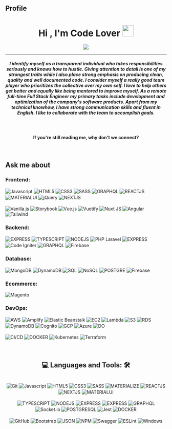 <h2 >  Profile </h2>

<h1 align="center">Hi , I'm Code Lover <img src="https://media.giphy.com/media/hvRJCLFzcasrR4ia7z/giphy.gif" width="35"></h1>
<p align="center">
  <a href="https://github.com/DenverCoder1/readme-typing-svg"><a href="https://git.io/typing-svg"><img src="https://readme-typing-svg.demolab.com?font=Fira+Code&pause=1000&width=435&lines=Full+stack+Engineer;Frontend+Engineer;Backend+Engineer;Devops++Engineer;&center=true&width=500&height=50"></a>
</p>
<hr/>
<h5 align="center">I identify myself as a transparent individual who takes responsibilities seriously and knows how to hustle. Giving attention to detail is one of my strongest traits while I also place strong emphasis on producing clean, quality and well documented code. I consider myself a really good team player who prioritizes the collective over my own self. I love to help others get better and equally like being mentored to improve myself. As a remote full-time Full Stack Engineer my primary tasks include development and optimization of the company's software products. Apart from my technical knowhow, I have strong communication skills and fluent in English. I like to collaborate with the team to accomplish goals.
</h5>
<br/>
<h4 align="center">
If you're still reading me, why don't we connect?</h4>

<!-- <div style="text-align:center;">
<a href="https://github.com/DevNinja56/">
  <img align="right" alt="Awai's LinkedIN" width="22px" src="https://raw.githubusercontent.com/peterthehan/peterthehan/master/assets/linkedin.svg" />
</a>
	</div> -->
<br>

<h5>

<h2 >  Ask me about </h2>
<!-- 	<div align="center">
<img align="right" alt="GIF" src="https://media2.giphy.com/media/qgQUggAC3Pfv687qPC/giphy.gif?cid=790b761152eb846fc54d8be562e00795b8a367e2e165e292&rid=giphy.gif&ct=g" height="350" width="320" /> -->
	
<h3>Frontend:</h3><div style="display: inline-block">
    <img align="center" alt="Javascript" src="https://img.shields.io/badge/JavaScript-F7DF1E?style=for-the-badge&logo=javascript&logoColor=black" />
    <img align="center" alt="HTML5" src="https://img.shields.io/badge/HTML5-E34F26?style=for-the-badge&logo=html5&logoColor=white" />
    <img align="center" alt="CSS3" src="https://img.shields.io/badge/CSS3-1572B6?style=for-the-badge&logo=css3&logoColor=white" />
    <img align="center" alt="SASS" src="https://img.shields.io/badge/Sass-CC6699?style=for-the-badge&logo=sass&logoColor=white" />
   <img align="center"alt="GRAPHQL" src="https://img.shields.io/badge/GraphQl-E10098?style=for-the-badge&logo=graphql&logoColor=white" /> 
    <img align="center" alt="REACTJS" src="https://img.shields.io/badge/React-20232A?style=for-the-badge&logo=react&logoColor=61DAFB" />
    <img align="center" alt="MATERIALUI" src="https://img.shields.io/badge/Material--UI-0081CB?style=for-the-badge&logo=material-ui&logoColor=white" />
    <img align="center" alt="jQuery" src="https://img.shields.io/badge/jquery-%230769AD.svg?style=for-the-badge&logo=jquery&logoColor=white" />
   <img align="center" alt="NEXTJS" src="https://img.shields.io/badge/next.js-000000?style=for-the-badge&logo=nextdotjs&logoColor=white" />
	<br>
	<br>
   <img align="center" alt="Vanilla.js" src="https://img.shields.io/badge/Vanilla.js-0081CB?style=for-the-badge&logo=Vanilla.js&logoColor=white" />
   <img align="center" alt="Storybook" src="https://img.shields.io/badge/-Storybook-FF4785?style=for-the-badge&logo=storybook&logoColor=white" />
   <img align="center" alt="Vue.js" src="https://img.shields.io/badge/vuejs-%2335495e.svg?style=for-the-badge&logo=vuedotjs&logoColor=%234FC08D" />
   <img align="center" alt="Vuetify" src="https://img.shields.io/badge/Vuetify-1867C0?style=for-the-badge&logo=vuetify&logoColor=AEDDFF" />
   <img align="center" alt="Nuxt JS" src="https://img.shields.io/badge/Nuxt-002E3B?style=for-the-badge&logo=nuxtdotjs&logoColor=#00DC82" />
   <img align="center" alt="Angular" src="https://img.shields.io/badge/angular-%23DD0031.svg?style=for-the-badge&logo=angular&logoColor=white" />
   <img align="center" alt="Tailwind " src="https://img.shields.io/badge/tailwindcss-%2338B2AC.svg?style=for-the-badge&logo=tailwind-css&logoColor=white" />
	
</div>
<h3>Backend:</h3> <div style="display: inline-block">
    <img align="center"alt="EXPRESS" src="https://img.shields.io/badge/express.js-%23404d59.svg?style=for-the-badge&logo=express&logoColor=%2361DAFB" /> 
    <img align="center" alt="TYPESCRIPT" src="https://img.shields.io/badge/TypeScript-007ACC?style=for-the-badge&logo=typescript&logoColor=white" />
    <img align="center" alt="NODEJS" src="https://img.shields.io/badge/Node.js-43853D?style=for-the-badge&logo=node.js&logoColor=white" />
    <img align="center" alt="PHP Laravel" src="https://img.shields.io/badge/laravel-%23FF2D20.svg?style=for-the-badge&logo=laravel&logoColor=white" />
    <img align="center"alt="EXPRESS" src="https://img.shields.io/badge/nestjs-%23E0234E.svg?style=for-the-badge&logo=nestjs&logoColor=white" />
    <img align="center" alt="Code Igniter" src="https://img.shields.io/badge/CodeIgniter-%23EF4223.svg?style=for-the-badge&logo=codeIgniter&logoColor=white" />
    <img align="center"alt="GRAPHQL" src="https://img.shields.io/badge/GraphQl-E10098?style=for-the-badge&logo=graphql&logoColor=white" />
    <img align="center"alt="Firebase" src="https://img.shields.io/badge/firebase-%23039BE5.svg?style=for-the-badge&logo=firebase" /> 
	
</div> 
<h3>Database:</h3>  <div style="display: inline-block">
    <img align="center"alt="MongoDB" src="https://img.shields.io/badge/MongoDB-%234ea94b.svg?style=for-the-badge&logo=mongodb&logoColor=white" />
	 <img align="center"alt="DynamoDB" src="https://img.shields.io/badge/%20DynamoDB-4053D6?style=for-the-badge&logo=Amazon%20DynamoDB&logoColor=white" /> 
	<img align="center"alt="SQL" src="https://img.shields.io/badge/mysql-%2300f.svg?style=for-the-badge&logo=mysql&logoColor=blue" /> 
	<img align="center"alt="NoSQL" src="https://img.shields.io/badge/Nosql-%2307405e.svg?style=for-the-badge&logo=Nosql&logoColor=white" /> 
	<img align="center"alt="POSTGRE" src="https://img.shields.io/badge/PostgreSQL-316192?style=for-the-badge&logo=postgresql&logoColor=white" /> 
	<img align="center"alt="Firebase" src="https://img.shields.io/badge/firebase-%23039BE5.svg?style=for-the-badge&logo=firebase" />
	
</div> 
<h3>Ecommerce:</h3> <div style="display: inline-block" >
    <img align="center" alt="Magento" src="https://img.shields.io/badge/Mangento-E34F26?style=for-the-badge&logo=magento&logoColor=white" />       
</div> 
<h3>DevOps:</h3>  <div style="display: inline-block">
    <img align="center" alt="AWS" src="https://img.shields.io/badge/AWS-%23FF9900.svg?style=for-the-badge&logo=amazon-aws&logoColor=white" />
    <img align="center" alt="Amplify" src="https://img.shields.io/badge/amplify-000000?style=for-the-badge&logo=amplify&logoColor=white" />
    <img align="center" alt="Elastic Beanstalk" src="https://img.shields.io/badge/-ElasticBeanstalk-005571?style=for-the-badge&logo=elasticBeanstalk" />
    <img align="center" alt="EC2" src="https://img.shields.io/badge/ec2-007ACC?style=for-the-badge&logo=ec2&logoColor=white" />
    <img align="center"alt="Lambda" src="https://img.shields.io/badge/lambda-%23326ce5.svg?style=for-the-badge&logo=lambda&logoColor=white" />
    <img align="center" alt="S3" src="https://img.shields.io/badge/s3-43853D?style=for-the-badge&logo=s3&logoColor=white" />
    <img align="center"alt="RDS" src="https://img.shields.io/badge/rds-%23DD0031.svg?&style=for-the-badge&logo=rds&logoColor=white" /> 
    <img align="center"alt="DynamoDB" src="https://img.shields.io/badge/%20DynamoDB-4053D6?style=for-the-badge&logo=Amazon%20DynamoDB&logoColor=white" />
    <img align="center"alt="Cognito" src="https://img.shields.io/badge/Cognito-311C87?&style=for-the-badge&logo=Cognito&logoColor=white" /> 
    <img align="center"alt="GCP" src="https://img.shields.io/badge/GCP-%234285F4.svg?style=for-the-badge&logo=google-cloud&logoColor=white" />
    <img align="center"alt="Azure" src="https://img.shields.io/badge/azure-%230072C6.svg?style=for-the-badge&logo=microsoftazure&logoColor=white" /> 
    <img align="center"alt="DO" src="https://img.shields.io/badge/DO-%23E0234E.svg?style=for-the-badge&logo=DO&logoColor=white" /> 
	<br>
	<br>
    <img align="center"alt="CI/CD" src="https://img.shields.io/badge/CI/CD-316192?style=for-the-badge&logo=CI/CD&logoColor=white" />  
    <img align="center"alt="DOCKER" src="https://img.shields.io/badge/Docker-2CA5E0?style=for-the-badge&logo=docker&logoColor=white" />
    <img align="center"alt="Kubernetes" src="https://img.shields.io/badge/kubernetes-%23326ce5.svg?style=for-the-badge&logo=kubernetes&logoColor=white" />   
    <img align="center"alt="Terraform" src="https://img.shields.io/badge/terraform-%235835CC.svg?style=for-the-badge&logo=terraform&logoColor=white" /> 
	
	 
</div>  </h5>
<br>
  <div  >
<!-- <br/> -->
	&nbsp;
	&nbsp;
	&nbsp;
	&nbsp;
	&nbsp;
	&nbsp;
  <br/>
  </div>


<br/>
<!-- i am also an open-source enthusiast and maintainer. i learned a lot from the open-source community and i love how collaboration and knowledge sharing happened through open-source. -->


<!-- <div style="text-align:center;"><img align="center" height="100%" width="100%" alt="GIF" src="https://c.tenor.com/GfSX-u7VGM4AAAAC/coding.gif"  /></div> -->

<!-- ## ⚡ GitHub Activity Graph:
  <br/>
  <br/> -->

<h2 align=center>  💻 Languages and Tools: 🛠 </h2>

<div style="display: inline-block" align='center'><br />
    <img align="center" alt="Git" src="https://img.shields.io/badge/git-%23F05033.svg?style=for-the-badge&logo=git&logoColor=white" />	
    <img align="center" alt="Javascript" src="https://img.shields.io/badge/JavaScript-F7DF1E?style=for-the-badge&logo=javascript&logoColor=black" />
    <img align="center" alt="HTML5" src="https://img.shields.io/badge/HTML5-E34F26?style=for-the-badge&logo=html5&logoColor=white" />
    <img align="center" alt="CSS3" src="https://img.shields.io/badge/CSS3-1572B6?style=for-the-badge&logo=css3&logoColor=white" />
    <img align="center" alt="SASS" src="https://img.shields.io/badge/Sass-CC6699?style=for-the-badge&logo=sass&logoColor=white" />
    <img align="center" alt="MATERIALIZE" src="https://img.shields.io/badge/-materialize--css-ff69b4?style=for-the-badge&logo=materialize--css&logoColor=white" />
    <img align="center" alt="REACTJS" src="https://img.shields.io/badge/React-20232A?style=for-the-badge&logo=react&logoColor=61DAFB" />
    <img align="center" alt="NEXTJS" src="https://img.shields.io/badge/next.js-000000?style=for-the-badge&logo=nextdotjs&logoColor=white" />
    <img align="center" alt="MATERIALUI" src="https://img.shields.io/badge/Material--UI-0081CB?style=for-the-badge&logo=material-ui&logoColor=white" />
	<br>
	<br>
    <img align="center" alt="TYPESCRIPT" src="https://img.shields.io/badge/TypeScript-007ACC?style=for-the-badge&logo=typescript&logoColor=white" />
    <img align="center" alt="NODEJS" src="https://img.shields.io/badge/Node.js-43853D?style=for-the-badge&logo=node.js&logoColor=white" />   
    <img align="center"alt="EXPRESS" src="https://img.shields.io/badge/Express.js-404D59?style=for-the-badge" /> 
    <img align="center"alt="EXPRESS" src="https://img.shields.io/badge/nestjs-%23E0234E.svg?style=for-the-badge&logo=nestjs&logoColor=white" /> 
    <img align="center"alt="GRAPHQL" src="https://img.shields.io/badge/GraphQl-E10098?style=for-the-badge&logo=graphql&logoColor=white" /> 
    <img align="center"alt="Socket.io" src="https://img.shields.io/badge/Socket.io-black?style=for-the-badge&logo=socket.io&badgeColor=010101" />   
    <img align="center"alt="POSTGRESQL" src="https://img.shields.io/badge/PostgreSQL-316192?style=for-the-badge&logo=postgresql&logoColor=white" />  
    <img align="center"alt="Jest" src="https://img.shields.io/badge/-jest-%23C21325?style=for-the-badge&logo=jest&logoColor=white" /> 
    <img align="center"alt="DOCKER" src="https://img.shields.io/badge/Docker-2CA5E0?style=for-the-badge&logo=docker&logoColor=white" />
	<br>
	<br>
    <img align="center"alt="GitHub" src="https://img.shields.io/badge/github-%23121011.svg?style=for-the-badge&logo=github&logoColor=white" />
    <img align="center"alt="Bootstrap" src="https://img.shields.io/badge/bootstrap-%23563D7C.svg?style=for-the-badge&logo=bootstrap&logoColor=white" />  
    <img align="center"alt="JSON" src="https://img.shields.io/badge/JWT-black?style=for-the-badge&logo=JSON%20web%20tokens" />  
    <img align="center"alt="NPM" src="https://img.shields.io/badge/NPM-%23000000.svg?style=for-the-badge&logo=npm&logoColor=white" />  
    <img align="center"alt="Swagger" src="https://img.shields.io/badge/-Swagger-%23Clojure?style=for-the-badge&logo=swagger&logoColor=white" /> 
    <img align="center"alt="ESLint" src="https://img.shields.io/badge/ESLint-4B3263?style=for-the-badge&logo=eslint&logoColor=white" />  
    <img align="center"alt="Windows" src="https://img.shields.io/badge/Windows-0078D6?style=for-the-badge&logo=windows&logoColor=white" />  
</div>
